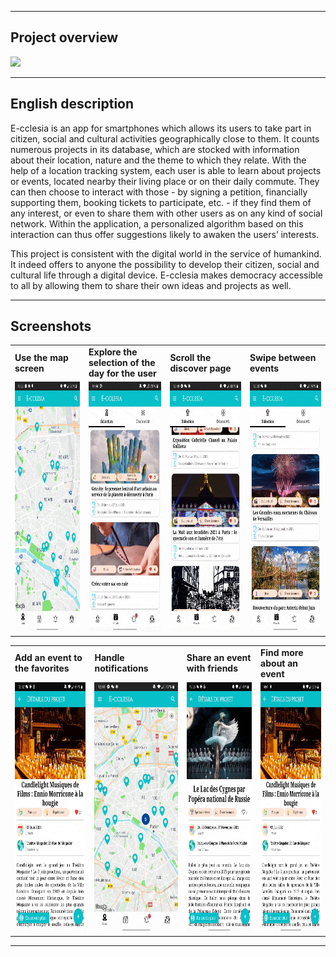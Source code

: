 ***
## **Project overview**

<img src="https://github.com/GabFrancon/Ecclesia/blob/master/communication/Poster.png" height="auto" width="1000"/>

***

## **English description**

E-cclesia is an app for smartphones which allows its users to take part in citizen, social and cultural activities geographically close to them. It counts numerous projects in its database, which are stocked with information about their location, nature and the theme to which they relate. With the help of a location tracking system, each user is able to learn about projects or events, located nearby their living place or on their daily commute. They can then choose to interact with those - by signing a petition, financially supporting them, booking tickets to participate, etc. - if they find them of any interest, or even to share them with other users as on any kind of social network. Within the application, a personalized algorithm based on this interaction can thus offer suggestions likely to awaken the users’ interests.

This project is consistent with the digital world in the service of humankind. It indeed offers to anyone the possibility to develop their citizen, social and cultural life through a digital device. E-cclesia makes democracy accessible to all by allowing them to share their own ideas and projects as well.

***
## **Screenshots**

<table>
  <tr>
    <td><strong>Use the map screen</strong></td>
    <td><strong>Explore the selection of the day for the user</strong></td>
    <td><strong>Scroll the discover page</strong></td>
    <td><strong>Swipe between events</strong></td>
  </tr>
  <tr>
    <td><img src="https://github.com/GabFrancon/Ecclesia/blob/master/communication/map.gif" height="400" width="300"/></td>
    <td><img src="https://github.com/GabFrancon/Ecclesia/blob/master/communication/scroll_selection.gif" height="400" width="300"/></td>
    <td><img src="https://github.com/GabFrancon/Ecclesia/blob/master/communication/scroll_decouvrir.gif" height="400" width="300"/></td>
    <td><img src="https://github.com/GabFrancon/Ecclesia/blob/master/communication/swipe.gif" height="400" width="300"/></td>
  </tr>
</table>
<table>
  <tr>
    <td><strong>Add an event to the favorites</strong></td>
    <td><strong>Handle notifications</strong></td>
    <td><strong>Share an event with friends</strong></td>
    <td><strong>Find more about an event</strong></td>
  </tr>
  <tr>
    <td><img src="https://github.com/GabFrancon/Ecclesia/blob/master/communication/save.gif" height="400" width="300"/></td>
    <td><img src="https://github.com/GabFrancon/Ecclesia/blob/master/communication/notification.gif" height="400" width="300"/></td>
    <td><img src="https://github.com/GabFrancon/Ecclesia/blob/master/communication/share.gif" height="400" width="300"/></td>
    <td><img src="https://github.com/GabFrancon/Ecclesia/blob/master/communication/en_savoir_plus.gif" height="400" width="300"/></td>
  </tr>
</table>

***
